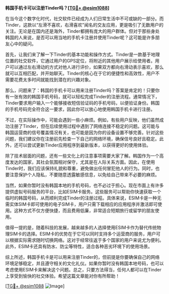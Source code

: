 **韩国手机卡可以注册Tinder吗？[[TG💪+ @esim1088](https://t.me/s/esim1088)]**

在当今这个数字化时代，社交软件已经成为人们日常生活中不可或缺的一部分。而Tinder，这款以“左滑不喜欢，右滑喜欢”闻名的交友应用，更是吸引了无数用户的关注。无论是在国内还是海外，Tinder都拥有庞大的用户群体。但对于那些身处韩国的人来说，是否可以用当地的手机卡注册并使用Tinder呢？这可能是许多朋友心中的疑问。

首先，让我们来了解一下Tinder的基本功能和操作方式。Tinder是一款基于地理位置的社交软件，它通过用户的GPS定位，将附近的其他用户展示给使用者。用户可以通过左右滑动的方式对他人进行评价，如果双方都向右滑动表示喜欢，那么就可以互相匹配，并开始聊天。Tinder的核心在于它的便捷性和高效性，用户不需要花费太多时间就能找到潜在的兴趣对象。

那么，问题来了：韩国的手机卡可以用来注册Tinder吗？答案是肯定的！只要你有一张有效的韩国手机号码，就可以轻松完成Tinder的注册流程。通常情况下，Tinder要求用户输入一个能够接收短信验证码的手机号码，以便验证身份。韩国的手机号码完全符合这一要求，因此你可以放心地使用韩国手机卡进行注册。

不过，在实际操作中，可能会遇到一些小麻烦。例如，有些用户反映，他们虽然成功注册了Tinder，但在后续使用过程中遇到了网络连接不稳定的问题。这可能与韩国运营商的信号覆盖情况有关，也可能是因为你的设备设置不够完善。针对这些问题，我们建议你在注册前先检查一下自己的网络环境，确保信号良好且稳定。此外，还可以尝试更新Tinder应用程序到最新版本，以获得更好的使用体验。

除了技术层面的问题，还有一些文化上的注意事项需要大家了解。韩国作为一个高度发达的国家，其社会氛围相对保守，尤其是在人际关系方面。因此，在使用Tinder时，我们应该保持礼貌和尊重，避免做出任何冒犯他人的行为。同时，也要注意保护个人隐私，不要随意透露敏感信息，以免给自己带来不必要的麻烦。

当然，如果你暂时没有韩国本地的手机号码，也不必过于担心。现在市面上有许多提供虚拟号码服务的平台，比如ESIM卡服务。这些服务可以帮助你快速获取一个临时的韩国号码，从而顺利完成Tinder的注册过程。具体来说，ESIM卡是一种无需实体SIM卡即可使用的电子SIM卡，用户只需下载相应的应用程序并激活即可使用。这种方式不仅方便快捷，而且费用低廉，非常适合短期旅行或留学的朋友使用。

值得一提的是，随着科技的发展，越来越多的人选择使用ESIM卡作为替代传统物理SIM卡的选择。ESIM卡的优势在于它可以同时支持多个运营商的服务，用户可以根据实际需求随时切换网络。这对于经常往返于多个国家的用户来说尤为便利。此外，ESIM卡还具有防水、防尘等特性，适合各种恶劣环境下的使用场景。

综上所述，韩国手机卡是可以用来注册Tinder的，但前提是你要确保自己的网络环境足够稳定，并且遵守相关的文化礼仪。如果你暂时没有韩国本地号码，也可以考虑使用ESIM卡来解决这个问题。总之，只要方法得当，任何人都可以在Tinder上享受到愉快的社交体验。希望这篇文章能对你有所帮助！

[[TG💪+ @esim1088](https://t.me/s/esim1088) ![Image](https://i.postimg.cc/4NQfJmqS/Snipaste-2025-05-13-00-14-12.png)]